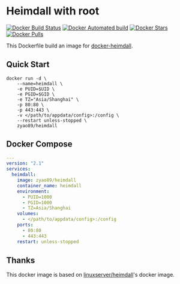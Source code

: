 # Heimdall with root

[![Docker Build Status](https://img.shields.io/docker/build/zyao89/heimdall.svg)](https://hub.docker.com/r/zyao89/heimdall) 
[![Docker Automated build](https://img.shields.io/docker/automated/zyao89/heimdall.svg)](https://hub.docker.com/r/zyao89/heimdall) 
[![Docker Stars](https://img.shields.io/docker/stars/zyao89/heimdall.svg)](https://hub.docker.com/r/zyao89/heimdall) 
[![Docker Pulls](https://img.shields.io/docker/pulls/zyao89/heimdall.svg)](https://hub.docker.com/r/zyao89/heimdall)

This Dockerfile build an image for [docker-heimdall](https://github.com/linuxserver/docker-heimdall).

## Quick Start

```shell
docker run -d \
    --name=heimdall \
    -e PUID=$UID \
    -e PGID=$GID \
    -e TZ="Asia/Shanghai" \
    -p 80:80 \
    -p 443:443 \
    -v </path/to/appdata/config>:/config \
    --restart unless-stopped \
    zyao89/heimdall
```

## Docker Compose

```yaml
---
version: "2.1"
services:
  heimdall:
    image: zyao89/heimdall
    container_name: heimdall
    environment:
      - PUID=1000
      - PGID=1000
      - TZ=Asia/Shanghai
    volumes:
      - </path/to/appdata/config>:/config
    ports:
      - 80:80
      - 443:443
    restart: unless-stopped
```

## Thanks

This docker image is based on [linuxserver/heimdall](https://hub.docker.com/r/linuxserver/heimdall)'s docker image.
